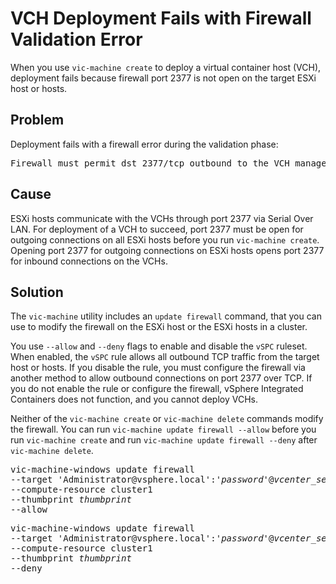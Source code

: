 # VCH Deployment Fails with Firewall Validation Error #
When you use `vic-machine create` to deploy a virtual container host (VCH), deployment fails because firewall port 2377 is not open on the target ESXi host or hosts.

## Problem ##
Deployment fails with a firewall error during the validation phase: 

<pre>Firewall must permit dst 2377/tcp outbound to the VCH management interface</pre>

## Cause ##

ESXi hosts communicate with the VCHs through port 2377 via Serial Over LAN. For deployment of a VCH to succeed, port 2377 must be open for outgoing connections on all ESXi hosts before you run `vic-machine create`. Opening port 2377 for outgoing connections on ESXi hosts opens port 2377 for inbound connections on the VCHs.

## Solution ##

The `vic-machine` utility includes an `update firewall` command, that you can use to modify the firewall on the ESXi host or the ESXi hosts in a cluster. 

You use `--allow` and `--deny` flags to enable and disable the `vSPC` ruleset. When enabled, the `vSPC` rule allows all outbound TCP traffic from the target host or hosts. If you disable the rule, you must configure the firewall via another method to allow outbound connections on port 2377 over TCP. If you do not enable the rule or configure the firewall, vSphere Integrated Containers does not function, and you cannot deploy VCHs.

Neither of the `vic-machine create` or `vic-machine delete` commands modify the firewall. You can run `vic-machine update firewall --allow` before you run `vic-machine create` and run `vic-machine update firewall --deny` after `vic-machine delete`. 

<pre>vic-machine-windows update firewall 
--target 'Administrator@vsphere.local':'<i>password</i>'@<i>vcenter_server_address</i>/dc1 
--compute-resource cluster1
--thumbprint <i>thumbprint</i> 
--allow
</pre>

<pre>vic-machine-windows update firewall 
--target 'Administrator@vsphere.local':'<i>password</i>'@<i>vcenter_server_address</i>/dc1 
--compute-resource cluster1
--thumbprint <i>thumbprint</i> 
--deny
</pre>


